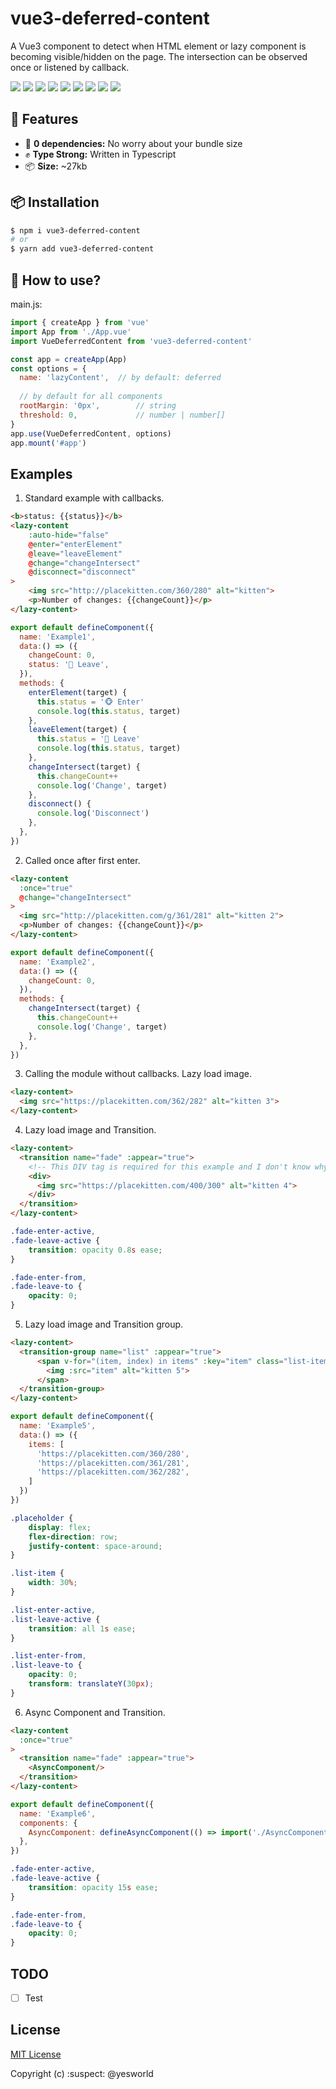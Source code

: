 # vue3-deferred-content

A Vue3 component to detect when HTML element or lazy component is becoming visible/hidden on the page. The intersection can be observed once or listened by callback.

[![](https://img.shields.io/npm/v/vue3-deferred-content?color=success&style=flat-square)](https://www.npmjs.com/package/vue3-deferred-content)
![](https://img.shields.io/npm/l/vue3-deferred-content?color=success&style=flat-square)
[![](https://img.shields.io/github/repo-size/yesworld/vue3-deferred-content?style=flat-square)](https://bundlephobia.com/result?p=vue3-deferred-content)
[![](https://img.shields.io/bundlephobia/min/vue3-deferred-content?style=flat-square)](https://bundlephobia.com/result?p=vue3-deferred-content)
![](https://img.shields.io/npm/dw/vue3-deferred-content?color=blue&style=flat-square)
[![](https://img.shields.io/github/issues/yesworld/vue3-deferred-content?style=flat-square&color=yellow)](https://github.com/yesworld/vue3-deferred-content/issues)
[![](https://img.shields.io/github/issues-pr/yesworld/vue3-deferred-content?style=flat-square&color=yellow)](https://github.com/yesworld/vue3-deferred-content/pulls)
[![](https://shields.io/badge/version-3.0-green?logo=Vue.js&style=flat-square)](https://v3.vuejs.org/)
[![](https://img.shields.io/github/stars/yesworld/vue3-deferred-content?style=social)](https://github.com/yesworld/vue3-deferred-content)

[comment]: <> (![]&#40;https://img.shields.io/badge/buy%20me%20a%20coffee-donate-blue.svg?color=orange&style=flat-square&#41;)
[comment]: <> ([![]&#40;https://img.shields.io/github/stars/yesworld/vue3-deferred-content?color=blue&style=flat-square&#41;]&#40;https://github.com/yesworld/vue3-deferred-content&#41;)

## 🚀 Features
- 🔗 **0 dependencies:** No worry about your bundle size
- ✊ **Type Strong:** Written in Typescript
- 📦 **Size:** ~27kb

[comment]: <> (- 🌎 **Browser support:** Use it through CDN)

## 📦 Installation
```sh
$ npm i vue3-deferred-content
# or
$ yarn add vue3-deferred-content
```

## 📎 How to use?

main.js:

```js
import { createApp } from 'vue'
import App from './App.vue'
import VueDeferredContent from 'vue3-deferred-content'

const app = createApp(App)
const options = {
  name: 'lazyContent',  // by default: deferred
  
  // by default for all components
  rootMargin: '0px',        // string
  threshold: 0,             // number | number[]
}     
app.use(VueDeferredContent, options)
app.mount('#app')
```

## Examples

1. Standard example with callbacks.
```html
<b>status: {{status}}</b>
<lazy-content
    :auto-hide="false"
    @enter="enterElement"
    @leave="leaveElement"
    @change="changeIntersect"
    @disconnect="disconnect"
>
    <img src="http://placekitten.com/360/280" alt="kitten">
    <p>Number of changes: {{changeCount}}</p>
</lazy-content>
```

```js
export default defineComponent({
  name: 'Example1',
  data:() => ({
    changeCount: 0,
    status: '🙈 Leave',
  }),
  methods: {
    enterElement(target) {
      this.status = '🐵 Enter'
      console.log(this.status, target)
    },
    leaveElement(target) {
      this.status = '🙈 Leave'
      console.log(this.status, target)
    },
    changeIntersect(target) {
      this.changeCount++
      console.log('Change', target)
    },
    disconnect() {
      console.log('Disconnect')
    },
  },
})
```

2. Called once after first enter.
```html
<lazy-content
  :once="true"
  @change="changeIntersect"
>
  <img src="http://placekitten.com/g/361/281" alt="kitten 2">
  <p>Number of changes: {{changeCount}}</p>
</lazy-content>
```

```js
export default defineComponent({
  name: 'Example2',
  data:() => ({
    changeCount: 0,
  }),
  methods: {
    changeIntersect(target) {
      this.changeCount++
      console.log('Change', target)
    },
  },
})
```

3. Calling the module without callbacks. Lazy load image.
```html
<lazy-content>
  <img src="https://placekitten.com/362/282" alt="kitten 3">
</lazy-content>
```

4. Lazy load image and Transition.
```html
<lazy-content>
  <transition name="fade" :appear="true">
    <!-- This DIV tag is required for this example and I don't know why. :( -->
    <div>
      <img src="https://placekitten.com/400/300" alt="kitten 4">
    </div>
  </transition>
</lazy-content>
```

```css
.fade-enter-active,
.fade-leave-active {
    transition: opacity 0.8s ease;
}

.fade-enter-from,
.fade-leave-to {
    opacity: 0;
}
```

5. Lazy load image and Transition group.
```html
<lazy-content>
  <transition-group name="list" :appear="true">
      <span v-for="(item, index) in items" :key="item" class="list-item" :style="`transition-delay: ${index * 250}ms;`">
        <img :src="item" alt="kitten 5">
      </span>
  </transition-group>
</lazy-content>
```

```js
export default defineComponent({
  name: 'Example5',
  data:() => ({
    items: [
      'https://placekitten.com/360/280',
      'https://placekitten.com/361/281',
      'https://placekitten.com/362/282',
    ]
  })
})
```

```css
.placeholder {
    display: flex;
    flex-direction: row;
    justify-content: space-around;
}

.list-item {
    width: 30%;
}

.list-enter-active,
.list-leave-active {
    transition: all 1s ease;
}

.list-enter-from,
.list-leave-to {
    opacity: 0;
    transform: translateY(30px);
}
```

6. Async Component and Transition.
```html
<lazy-content
  :once="true"
>
  <transition name="fade" :appear="true">
    <AsyncComponent/>
  </transition>
</lazy-content>
```

```js
export default defineComponent({
  name: 'Example6',
  components: {
    AsyncComponent: defineAsyncComponent(() => import('./AsyncComponent.vue')),
  },
})
```

```css
.fade-enter-active,
.fade-leave-active {
    transition: opacity 15s ease;
}

.fade-enter-from,
.fade-leave-to {
    opacity: 0;
}
```

## TODO
- [ ] Test

## License

[MIT License](./LICENSE)

Copyright (c) :suspect: @yesworld
